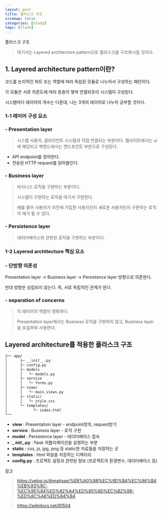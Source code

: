 ```yaml
---
layout: post
title: 플라스크 구조 
sitemap: false
categories: [study]
tags: [flask]
---
```


플라스크 구조

> 여기서는 Layered architecture pattern으로 플라스크를 구조화시킬 것이다. 



## 1. Layered architecture pattern이란?

코드를 논리적인 파트 또는 역할에 따라 독립된 모듈로 나누어서 구성하는 패턴이다. 

각 모듈은 서로 의존도에 따라 층층이 쌓여 연결되듯이 시스템이 구성된다. 

시스템마다 레이어의 개수는 다른데, 나는 3개의 레이어로 나누어 공부할 것이다. 



### 1-1 레이어 구성 요소 

### - Presentation layer

> 시스템 사용자, 클라이언트 시스템과 직접 연결되는 부분이다. 웹사이트에서는 ui에 해당되고 벡엔드에서는 엔드포인트 부분으로 구성된다. 

- API endpoint를 정의한다. 
- 전송된 HTTP request를 읽어들인다. 

### - Business layer

> 비지니스 로직을 구현하는 부분이다. 
>
> 시스템이 구현하는 로직을 여기서 구현한다. 
>
> 예를 들어 사용자가 이전에 가입한 사용자인지 새로운 사용자인지 구분하는 로직이 예가 될 수 있다. 

### - Persistence layer

> 데이터베이스와 관련된 로직을 구현하는 부분이다. 





### 1-2 Layered architecture 핵심 요소

### - 단방향 의존성 

Presentation layer -> Business layer -> Persistence layer 방향으로 의존한다. 

반대 방향은 성립되지 않는다. 즉, 서로 독립적인 관계가 된다. 

### - separation of concerns

> 각 레이어의 역할이 명확하다. 
>
> Presentation layer에서는 Business 로직을 구현하지 않고, Business layer을 호출하여 사용한다. 



## Layered architecture를 적용한 플라스크 구조 

~~~bash
├── app/
│      ├─ __init__.py
│      ├─ config.py
│      ├─ models
│      │   └─ models.py
│      ├─ service
│      │   └─ forms.py
│      ├─ view/
│      │   └─ main_views.py
│      ├─ static/
│      │   └─ style.css
│      └─ templates/
│            └─ index.html
└── 
~~~

- **view** : Presentation layer - endpoint정의, request받기
- **service** : Business layer - 로직 구현
- **model** :  Persistence layer - 데이터베이스 접속
- **_ _init__.py** : flask 어플리케이션을 실행하는 부분 
- **static** : css, js, jpg, png 등 static한 자료들을 저장하는 곳
- **templates** : html 파일을 저장하는 디렉터리
- **config.py** : 프로젝트 설정과 관련된 정보 (프로젝트의 환경변수, 데이터베이스 등)























참고 
> https://velog.io/@matisse/%EB%A0%88%EC%9D%B4%EC%96%B4%EB%93%9C-%EC%95%84%ED%82%A4%ED%85%8D%EC%B2%98-%ED%8C%A8%ED%84%B4

> https://wikidocs.net/81504